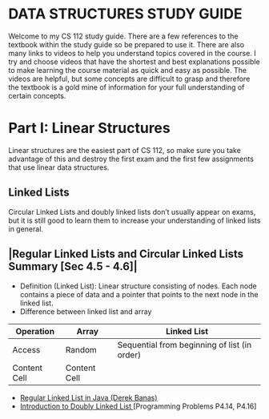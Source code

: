 DATA STRUCTURES STUDY GUIDE
===========================


Welcome to my CS 112 study guide. There are a few references to the textbook within the study guide so
be prepared to use it. There are also many links to videos to help you understand topics covered in 
the course. I try and choose videos that have the shortest and best explanations possible to make learning 
the course material as quick and easy as possible. The videos are helpful, but some concepts are difficult to
grasp and therefore the textbook is a gold mine of information for your full understanding of certain concepts.




Part I:  Linear Structures
=========================
Linear structures are the easiest part of CS 112, so make sure you take advantage of this and destroy the first exam and the first few assignments that use linear data structures.

Linked Lists
-------------
Circular Linked Lists and doubly linked lists don’t usually appear on exams, but it is still good to learn them
to increase your understanding of linked lists in general.

|Regular Linked Lists and Circular Linked Lists Summary [Sec 4.5 - 4.6]|
------------------------------------------------------------------------
  - Definition (Linked List): Linear structure consisting of nodes. Each node contains a piece of data and a pointer that     points to the next node in the linked list.
  - Difference between linked list and array
  
Operation     |     Array     | Linked List
------------- | ------------- | ------------
Access        |    Random     | Sequential from beginning of list (in order)
Content Cell  | Content Cell  |

  
 
  - [Regular Linked List in Java (Derek Banas)](https://www.youtube.com/watch?v=195KUinjBpU)
  - [Introduction to Doubly Linked List ](https://www.youtube.com/watch?v=JdQeNxWCguQ) [Programming Problems P4.14, P4.16]
